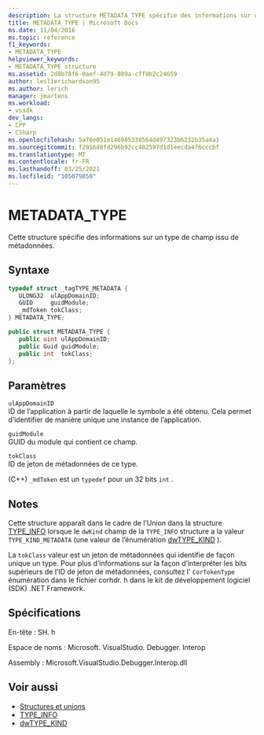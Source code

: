 ```yaml
---
description: La structure METADATA_TYPE spécifie des informations sur un type de champ extrait de métadonnées.
title: METADATA_TYPE | Microsoft Docs
ms.date: 11/04/2016
ms.topic: reference
f1_keywords:
- METADATA_TYPE
helpviewer_keywords:
- METADATA_TYPE structure
ms.assetid: 2d8b78f6-0aef-4d79-809a-cff9b2c24659
author: leslierichardson95
ms.author: lerich
manager: jmartens
ms.workload:
- vssdk
dev_langs:
- CPP
- CSharp
ms.openlocfilehash: 5a76e051e146985338564d497323b6232b35a4a1
ms.sourcegitcommit: f2916d8fd296b92cc402597d1d1eecda4f6cccbf
ms.translationtype: MT
ms.contentlocale: fr-FR
ms.lasthandoff: 03/25/2021
ms.locfileid: "105079850"
---
```

# <a name="metadata_type"></a>METADATA_TYPE
Cette structure spécifie des informations sur un type de champ issu de métadonnées.

## <a name="syntax"></a>Syntaxe

```cpp
typedef struct _tagTYPE_METADATA {
   ULONG32  ulAppDomainID;
   GUID     guidModule;
   _mdToken tokClass;
} METADATA_TYPE;
```

```csharp
public struct METADATA_TYPE {
   public uint ulAppDomainID;
   public Guid guidModule;
   public int  tokClass;
};
```

## <a name="parameters"></a>Paramètres
 `ulAppDomainID`\
 ID de l’application à partir de laquelle le symbole a été obtenu. Cela permet d’identifier de manière unique une instance de l’application.

 `guidModule`\
 GUID du module qui contient ce champ.

 `tokClass`\
 ID de jeton de métadonnées de ce type.

 (C++) `_mdToken` est un `typedef` pour un 32 bits `int` .

## <a name="remarks"></a>Notes
 Cette structure apparaît dans le cadre de l’Union dans la structure [TYPE_INFO](../../../extensibility/debugger/reference/type-info.md) lorsque le `dwKind` champ de la `TYPE_INFO` structure a la valeur `TYPE_KIND_METADATA` (une valeur de l’énumération [dwTYPE_KIND](../../../extensibility/debugger/reference/dwtype-kind.md) ).

 La `tokClass` valeur est un jeton de métadonnées qui identifie de façon unique un type. Pour plus d’informations sur la façon d’interpréter les bits supérieurs de l’ID de jeton de métadonnées, consultez l' `CorTokenType` énumération dans le fichier corhdr. h dans le kit de développement logiciel (SDK) .NET Framework.

## <a name="requirements"></a>Spécifications
 En-tête : SH. h

 Espace de noms : Microsoft. VisualStudio. Debugger. Interop

 Assembly : Microsoft.VisualStudio.Debugger.Interop.dll

## <a name="see-also"></a>Voir aussi
- [Structures et unions](../../../extensibility/debugger/reference/structures-and-unions.md)
- [TYPE_INFO](../../../extensibility/debugger/reference/type-info.md)
- [dwTYPE_KIND](../../../extensibility/debugger/reference/dwtype-kind.md)
